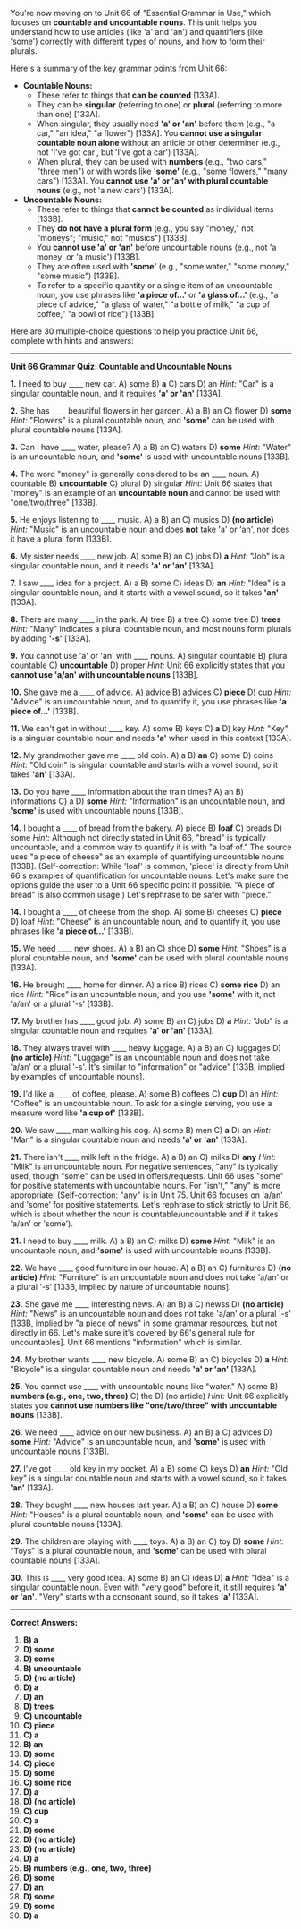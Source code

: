 You're now moving on to Unit 66 of "Essential Grammar in Use," which focuses on **countable and uncountable nouns**. This unit helps you understand how to use articles (like 'a' and 'an') and quantifiers (like 'some') correctly with different types of nouns, and how to form their plurals.

Here's a summary of the key grammar points from Unit 66:

*   **Countable Nouns:**
    *   These refer to things that **can be counted** [133A].
    *   They can be **singular** (referring to one) or **plural** (referring to more than one) [133A].
    *   When singular, they usually need **'a' or 'an'** before them (e.g., "a car," "an idea," "a flower") [133A]. You **cannot use a singular countable noun alone** without an article or other determiner (e.g., not 'I've got car', but 'I've got a car') [133A].
    *   When plural, they can be used with **numbers** (e.g., "two cars," "three men") or with words like **'some'** (e.g., "some flowers," "many cars") [133A]. You **cannot use 'a' or 'an' with plural countable nouns** (e.g., not 'a new cars') [133A].
*   **Uncountable Nouns:**
    *   These refer to things that **cannot be counted** as individual items [133B].
    *   They **do not have a plural form** (e.g., you say "money," not "moneys"; "music," not "musics") [133B].
    *   You **cannot use 'a' or 'an'** before uncountable nouns (e.g., not 'a money' or 'a music') [133B].
    *   They are often used with **'some'** (e.g., "some water," "some money," "some music") [133B].
    *   To refer to a specific quantity or a single item of an uncountable noun, you use phrases like **'a piece of...'** or **'a glass of...'** (e.g., "a piece of advice," "a glass of water," "a bottle of milk," "a cup of coffee," "a bowl of rice") [133B].

Here are 30 multiple-choice questions to help you practice Unit 66, complete with hints and answers:

---

**Unit 66 Grammar Quiz: Countable and Uncountable Nouns**

**1.** I need to buy ____ new car.
    A) some
    B) **a**
    C) cars
    D) an
    *Hint:* "Car" is a singular countable noun, and it requires **'a' or 'an'** [133A].

**2.** She has ____ beautiful flowers in her garden.
    A) a
    B) an
    C) flower
    D) **some**
    *Hint:* "Flowers" is a plural countable noun, and **'some'** can be used with plural countable nouns [133A].

**3.** Can I have ____ water, please?
    A) a
    B) an
    C) waters
    D) **some**
    *Hint:* "Water" is an uncountable noun, and **'some'** is used with uncountable nouns [133B].

**4.** The word "money" is generally considered to be an ____ noun.
    A) countable
    B) **uncountable**
    C) plural
    D) singular
    *Hint:* Unit 66 states that "money" is an example of an **uncountable noun** and cannot be used with "one/two/three" [133B].

**5.** He enjoys listening to ____ music.
    A) a
    B) an
    C) musics
    D) **(no article)**
    *Hint:* "Music" is an uncountable noun and does **not** take 'a' or 'an', nor does it have a plural form [133B].

**6.** My sister needs ____ new job.
    A) some
    B) an
    C) jobs
    D) **a**
    *Hint:* "Job" is a singular countable noun, and it needs **'a' or 'an'** [133A].

**7.** I saw ____ idea for a project.
    A) a
    B) some
    C) ideas
    D) **an**
    *Hint:* "Idea" is a singular countable noun, and it starts with a vowel sound, so it takes **'an'** [133A].

**8.** There are many ____ in the park.
    A) tree
    B) a tree
    C) some tree
    D) **trees**
    *Hint:* "Many" indicates a plural countable noun, and most nouns form plurals by adding **'-s'** [133A].

**9.** You cannot use 'a' or 'an' with ____ nouns.
    A) singular countable
    B) plural countable
    C) **uncountable**
    D) proper
    *Hint:* Unit 66 explicitly states that you **cannot use 'a/an' with uncountable nouns** [133B].

**10.** She gave me a ____ of advice.
    A) advice
    B) advices
    C) **piece**
    D) cup
    *Hint:* "Advice" is an uncountable noun, and to quantify it, you use phrases like **'a piece of...'** [133B].

**11.** We can't get in without ____ key.
    A) some
    B) keys
    C) **a**
    D) key
    *Hint:* "Key" is a singular countable noun and needs **'a'** when used in this context [133A].

**12.** My grandmother gave me ____ old coin.
    A) a
    B) **an**
    C) some
    D) coins
    *Hint:* "Old coin" is singular countable and starts with a vowel sound, so it takes **'an'** [133A].

**13.** Do you have ____ information about the train times?
    A) an
    B) informations
    C) a
    D) **some**
    *Hint:* "Information" is an uncountable noun, and **'some'** is used with uncountable nouns [133B].

**14.** I bought a ____ of bread from the bakery.
    A) piece
    B) **loaf**
    C) breads
    D) some
    *Hint:* Although not directly stated in Unit 66, "bread" is typically uncountable, and a common way to quantify it is with "a loaf of." The source uses "a piece of cheese" as an example of quantifying uncountable nouns [133B]. (Self-correction: While 'loaf' is common, 'piece' is directly from Unit 66's examples of quantification for uncountable nouns. Let's make sure the options guide the user to a Unit 66 specific point if possible. "A piece of bread" is also common usage.) Let's rephrase to be safer with "piece."

**14.** I bought a ____ of cheese from the shop.
    A) some
    B) cheeses
    C) **piece**
    D) loaf
    *Hint:* "Cheese" is an uncountable noun, and to quantify it, you use phrases like **'a piece of...'** [133B].

**15.** We need ____ new shoes.
    A) a
    B) an
    C) shoe
    D) **some**
    *Hint:* "Shoes" is a plural countable noun, and **'some'** can be used with plural countable nouns [133A].

**16.** He brought ____ home for dinner.
    A) a rice
    B) rices
    C) **some rice**
    D) an rice
    *Hint:* "Rice" is an uncountable noun, and you use **'some'** with it, not 'a/an' or a plural '-s' [133B].

**17.** My brother has ____ good job.
    A) some
    B) an
    C) jobs
    D) **a**
    *Hint:* "Job" is a singular countable noun and requires **'a' or 'an'** [133A].

**18.** They always travel with ____ heavy luggage.
    A) a
    B) an
    C) luggages
    D) **(no article)**
    *Hint:* "Luggage" is an uncountable noun and does not take 'a/an' or a plural '-s'. It's similar to "information" or "advice" [133B, implied by examples of uncountable nouns].

**19.** I'd like a ____ of coffee, please.
    A) some
    B) coffees
    C) **cup**
    D) an
    *Hint:* "Coffee" is an uncountable noun. To ask for a single serving, you use a measure word like **'a cup of'** [133B].

**20.** We saw ____ man walking his dog.
    A) some
    B) men
    C) **a**
    D) an
    *Hint:* "Man" is a singular countable noun and needs **'a' or 'an'** [133A].

**21.** There isn't ____ milk left in the fridge.
    A) a
    B) an
    C) milks
    D) **any**
    *Hint:* "Milk" is an uncountable noun. For negative sentences, "any" is typically used, though "some" can be used in offers/requests. Unit 66 uses "some" for positive statements with uncountable nouns. For "isn't," "any" is more appropriate. (Self-correction: "any" is in Unit 75. Unit 66 focuses on 'a/an' and 'some' for positive statements. Let's rephrase to stick strictly to Unit 66, which is about whether the noun is countable/uncountable and if it takes 'a/an' or 'some').

**21.** I need to buy ____ milk.
    A) a
    B) an
    C) milks
    D) **some**
    *Hint:* "Milk" is an uncountable noun, and **'some'** is used with uncountable nouns [133B].

**22.** We have ____ good furniture in our house.
    A) a
    B) an
    C) furnitures
    D) **(no article)**
    *Hint:* "Furniture" is an uncountable noun and does not take 'a/an' or a plural '-s' [133B, implied by nature of uncountable nouns].

**23.** She gave me ____ interesting news.
    A) an
    B) a
    C) newss
    D) **(no article)**
    *Hint:* "News" is an uncountable noun and does not take 'a/an' or a plural '-s' [133B, implied by "a piece of news" in some grammar resources, but not directly in 66. Let's make sure it's covered by 66's general rule for uncountables]. Unit 66 mentions "information" which is similar.

**24.** My brother wants ____ new bicycle.
    A) some
    B) an
    C) bicycles
    D) **a**
    *Hint:* "Bicycle" is a singular countable noun and needs **'a' or 'an'** [133A].

**25.** You cannot use ____ with uncountable nouns like "water."
    A) some
    B) **numbers (e.g., one, two, three)**
    C) the
    D) (no article)
    *Hint:* Unit 66 explicitly states you **cannot use numbers like "one/two/three" with uncountable nouns** [133B].

**26.** We need ____ advice on our new business.
    A) an
    B) a
    C) advices
    D) **some**
    *Hint:* "Advice" is an uncountable noun, and **'some'** is used with uncountable nouns [133B].

**27.** I've got ____ old key in my pocket.
    A) a
    B) some
    C) keys
    D) **an**
    *Hint:* "Old key" is a singular countable noun and starts with a vowel sound, so it takes **'an'** [133A].

**28.** They bought ____ new houses last year.
    A) a
    B) an
    C) house
    D) **some**
    *Hint:* "Houses" is a plural countable noun, and **'some'** can be used with plural countable nouns [133A].

**29.** The children are playing with ____ toys.
    A) a
    B) an
    C) toy
    D) **some**
    *Hint:* "Toys" is a plural countable noun, and **'some'** can be used with plural countable nouns [133A].

**30.** This is ____ very good idea.
    A) some
    B) an
    C) ideas
    D) **a**
    *Hint:* "Idea" is a singular countable noun. Even with "very good" before it, it still requires **'a' or 'an'**. "Very" starts with a consonant sound, so it takes **'a'** [133A].

---
**Correct Answers:**

1.  **B) a**
2.  **D) some**
3.  **D) some**
4.  **B) uncountable**
5.  **D) (no article)**
6.  **D) a**
7.  **D) an**
8.  **D) trees**
9.  **C) uncountable**
10. **C) piece**
11. **C) a**
12. **B) an**
13. **D) some**
14. **C) piece**
15. **D) some**
16. **C) some rice**
17. **D) a**
18. **D) (no article)**
19. **C) cup**
20. **C) a**
21. **D) some**
22. **D) (no article)**
23. **D) (no article)**
24. **D) a**
25. **B) numbers (e.g., one, two, three)**
26. **D) some**
27. **D) an**
28. **D) some**
29. **D) some**
30. **D) a**